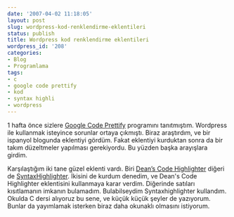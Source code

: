 ```yaml
---
date: '2007-04-02 11:18:05'
layout: post
slug: wordpress-kod-renklendirme-eklentileri
status: publish
title: Wordpress kod renklendirme eklentileri
wordpress_id: '208'
categories:
- Blog
- Programlama
tags:
- c
- google code prettify
- kod
- syntax highli
- wordpress
---
```


1 hafta önce sizlere [Google Code Prettify](http://blog.arsln.org/google-code-prettifier-kodlarinizi-sitenize-daha-guzel-yansitin/) programını tanıtmıştım. Wordpress ile kullanmak isteyince sorunlar ortaya çıkmıştı. Biraz araştırdım, ve bir ispanyol blogunda eklentiyi gördüm. Fakat eklentiyi kurduktan sonra da bir takım düzeltmeler yapılması gerekiyordu. Bu yüzden başka arayışlara girdim.
 
Karşılaştığım iki tane güzel eklenti vardı. Biri  [Dean’s Code Highlighter](http://www.deanlee.cn/wordpress/code_highlighter_plugin_for_wordpress/) diğeri de [SyntaxHighlighter](http://erik.range-it.de/wordpress/plugins/syntaxhighlighter/). İkisini de kurdum denedim, ve Dean's Code Highlighter eklentisini kullanmaya karar verdim. Diğerinde satıları kısıtlamanın imkanın bulamadım. Bulabilseydim Syntaxhighlighter kullandım. Okulda C dersi alıyoruz bu sene, ve küçük küçük şeyler de yazıyorum. Bunlar da yayımlamak isterken biraz daha okunaklı olmasını istiyorum. 


